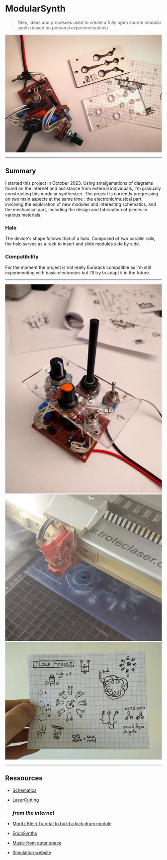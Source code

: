 # ModularSynth
> Files, ideas and processes used to create a fully open source modular synth (based on personal experimentations)
<img src="illustration.jpg">

---
  ## Summary
I started this project in October 2023. Using amalgamations of diagrams found on the internet and assistance from external individuals, I'm gradually constructing this modular synthesizer. The project is currently progressing on two main aspects at the same time : the electronic/musical part, involving the exploration of new modules and interesting schematics, and the mechanical part, including the design and fabrication of pieces in various materials.

  ### Halo
The device's shape follows that of a halo. Composed of two parallel rails, the halo serves as a rack to insert and slide modules side by side.

  ### Compatibility
For the moment the project is not really Eurorack compatible as I'm still experimenting with basic electronics but I'll try to adapt it in the future.



---

<img src="photos/module_01_assembly_part1.jpeg">
<br>
<img src="photos/module_00_03_04_laser_cutting.jpeg">
<br>
<img src="schematics/clock_module_concept.jpeg">
<br>

---
  ## Ressources
+ [Schematics](schematics/)
+ [LaserCutting](laser_files/)

    ### *from the internet*
+ [Moritz Klein Tutorial to build a kick drum module](https://www.youtube.com/watch?v=yz37Yz315eU)
+ [EricaSynths](https://www.ericasynths.lv/)
+ [Music from outer space](http://musicfromouterspace.com/analogsynth_new/NOISETOASTER/NOISETOASTER.php)
+ [Simulation website](https://www.falstad.com/circuit/)